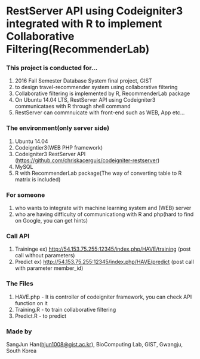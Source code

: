# RestServer API using Codeigniter3 integrated with R to implement Collaborative Filtering(RecommenderLab)

### This project is conducted for...
1) 2016 Fall Semester Database System final project, GIST<br />
2) to design travel-recommender system using collaborative filtering<br />
3) Collaborative filtering is implemented by R, RecommenderLab package<br />
4) On Ubuntu 14.04 LTS, RestServer API using Codeigniter3 communicataes with R through shell command<br />
5) RestServer can commnuicate with front-end such as WEB, App etc...<br />

### The environment(only server side)
1) Ubuntu 14.04<br />
2) Codeigntier3(WEB PHP framework)<br />
3) Codeigniter3 RestServer API (https://github.com/chriskacerguis/codeigniter-restserver)<br />
4) MySQL<br />
5) R with RecommenderLab package(The way of converting table to R matrix is included)<br />

### For someone
1) who wants to integrate with machine learning system and (WEB) server<br />
2) who are having difficulty of communicationg with R and php(hard to find on Google, you can get hints)<br />

### Call API
1) Traininge ex) http://54.153.75.255:12345/index.php/HAVE/training (post call without parameters)<br />
2) Predict ex) http://54.153.75.255:12345/index.php/HAVE/predict (post call with parameter member_id)<br />

### The Files
1) HAVE.php - It is controller of codeigniter framework, you can check API function on it<br />
2) Training.R - to train collaborative filtering<br />
3) Predict.R - to predict<br />

### Made by
SangJun Han(hjun1008@gist.ac.kr), BioComputing Lab, GIST, Gwangju, South Korea<br />

